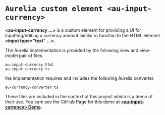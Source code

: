 # `Aurelia custom element <au-input-currency>`

**\<au-input-currency ...>** is a custom element for providing a UI for inputting/editing a currency amount similar in function to the HTML element **\<input type="text" ...>**.

The Aurelia implementation is provided by the following view and view-model pair of files.
```
au-input-currency.html
au-input-currency.ts
```
the implementation requires and includes the following Aurelia converter.
```
au-currency-converter.ts
```

These files are included in the context of this project which is a demo of their use. You cam see the GitHub Page for this demo at [**\<au-input-currency> Demo**](https://bb-harlan.github.io/au-input-currency/).
